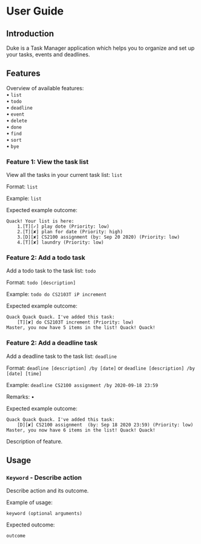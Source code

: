# User Guide

## Introduction
Duke is a Task Manager application which helps you to organize and set up your tasks, events and deadlines.

## Features 
Overview of available features:  
    • `list`  
    • `todo`  
    • `deadline`  
    • `event`  
    • `delete`  
    • `done`  
    • `find`  
    • `sort`  
    • `bye`  
### Feature 1: View the task list
View all the tasks in your current task list: `list` 

Format: `list`  

Example: `list`  

Expected example outcome:  
```
Quack! Your list is here:
    1.[T][✓] play dote (Priority: low)
    2.[T][✘] plan for date (Priority: high)
    3.[D][✘] CS2100 assignment (by: Sep 20 2020) (Priority: low)
    4.[T][✘] laundry (Priority: low)
```

### Feature 2: Add a todo task
Add a todo task to the task list: `todo`  

Format: `todo [description]`  

Example: `todo do CS2103T iP increment`  

Expected example outcome:
```
Quack Quack Quack. I've added this task: 
    [T][✘] do CS2103T increment (Priority: low)
Master, you now have 5 items in the list! Quack! Quack!
```

### Feature 2: Add a deadline task
Add a deadline task to the task list: `deadline`  

Format: `deadline [description] /by [date]` or `deadline [description] /by [date] [time]`  

Example: `deadline CS2100 assignment /by 2020-09-18 23:59`  

Remarks:
	• 

Expected example outcome:  
```
Quack Quack Quack. I've added this task: 
    [D][✘] CS2100 assignment  (by: Sep 18 2020 23:59) (Priority: low)
Master, you now have 6 items in the list! Quack! Quack!
```


Description of feature.

## Usage

### `Keyword` - Describe action

Describe action and its outcome.

Example of usage: 

`keyword (optional arguments)`

Expected outcome:

`outcome`
